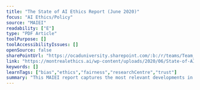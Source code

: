 ```yaml
---
title: "The State of AI Ethics Report (June 2020)"
focus: "AI Ethics/Policy"
source: "MAIEI"
readability: ["E"]
type: "PDF Article"
toolPurpose: []
toolAccessibilityIssues: []
openSource: false
sharePointUrl: "https://ocaduniversity.sharepoint.com/:b:/r/teams/Team_WeCount/Shared%20Documents/Resources%20and%20Tools/Literature%20(curated)/The-State-of-AI-Ethics-Report-June-2020.pdf?csf=1&web=1&e=2wAvHs"
link: "https://montrealethics.ai/wp-content/uploads/2020/06/State-of-AI-Ethics-June-2020-report.pdf"
keywords: []
learnTags: ["bias","ethics","fairness","researchCentre","trust"]
summary: "This MAIEI report captures the most relevant developments in AI ethics as of June 2020. "
---
```


